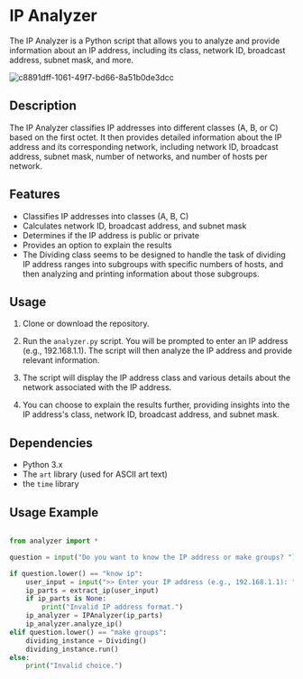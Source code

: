 # IP Analyzer

The IP Analyzer is a Python script that allows you to analyze and provide information about an IP address, including its class, network ID, broadcast address, subnet mask, and more.



![c8891dff-1061-49f7-bd66-8a51b0de3dcc](https://github.com/MRIiiIiIiI/IPAnalyzer/assets/142177107/6cefb500-f06e-42c1-99a6-b2e5dc4dba3b)


## Description

The IP Analyzer classifies IP addresses into different classes (A, B, or C) based on the first octet. It then provides detailed information about the IP address and its corresponding network, including network ID, broadcast address, subnet mask, number of networks, and number of hosts per network.

## Features

- Classifies IP addresses into classes (A, B, C)
- Calculates network ID, broadcast address, and subnet mask
- Determines if the IP address is public or private
- Provides an option to explain the results
- The Dividing class seems to be designed to handle the task of dividing IP address ranges into subgroups with specific numbers of hosts, and then analyzing and printing information about those subgroups.

## Usage

1. Clone or download the repository.

2. Run the `analyzer.py` script. You will be prompted to enter an IP address (e.g., 192.168.1.1). The script will then analyze the IP address and provide relevant information.

3. The script will display the IP address class and various details about the network associated with the IP address.

4. You can choose to explain the results further, providing insights into the IP address's class, network ID, broadcast address, and subnet mask.

## Dependencies

- Python 3.x
- The `art` library (used for ASCII art text)
- the `time` library

## Usage Example

```python

from analyzer import *

question = input("Do you want to know the IP address or make groups? ")

if question.lower() == "know ip":
    user_input = input(">> Enter your IP address (e.g., 192.168.1.1): ")
    ip_parts = extract_ip(user_input)
    if ip_parts is None:
        print("Invalid IP address format.")
    ip_analyzer = IPAnalyzer(ip_parts)
    ip_analyzer.analyze_ip()
elif question.lower() == "make groups":
    dividing_instance = Dividing()
    dividing_instance.run()
else:
    print("Invalid choice.")
